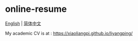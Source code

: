 # online-resume

[English](README.md) | [简体中文](README_CN.md)

My academic CV is at : https://xiaoliangpi.github.io/liyangping/
